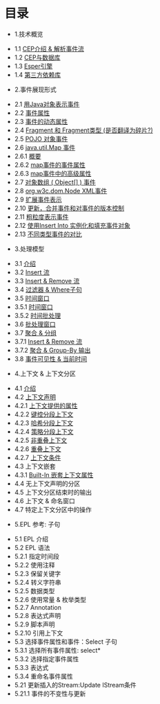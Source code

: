 **目录** 
========
* 1.技术概览
 - 1.1 [CEP介绍 & 解析事件流]()
 - 1.2 [CEP与数据库]()
 - 1.3 [Esper引擎]()
 - 1.4 [第三方依赖库]()
* 2.事件展现形式
 - 2.1 [用Java对象表示事件]()
 - 2.2 [事件属性]()
 - 2.3 [事件的动态属性]()
 - 2.4 [Fragment 和 Fragment类型 (是否翻译为碎片?)]()
 - 2.5 [POJO 对象事件]()
 - 2.6 [java.util.Map 事件]()
  - 2.6.1 [概要](2.6.1.md)
  - 2.6.2 [map事件的事件属性](2.6.2.md)
  - 2.6.3 [map事件中的高级属性](2.6.3.md)   
 - 2.7 [对象数组 ( Object[] ) 事件]()
 - 2.8 [org.w3c.dom.Node XML事件]()
 - 2.9 [扩展事件表示]()
 - 2.10 [更新，合并事件和对事件的版本控制]()
 - 2.11 [粗粒度表示事件]()
 - 2.12 [使用Insert Into 实例化和填充事件对象]()
 - 2.13 [不同类型事件的对比]()
* 3.处理模型
 - 3.1 [介绍]()
 - 3.2 [Insert 流]()
 - 3.3 [Insert & Remove 流]()
 - 3.4 [过滤器 & Where子句]()
 - 3.5 [时间窗口]()
  - 3.5.1 [时间窗口]()
  - 3.5.2 [时间批处理]()
 - 3.6 [批处理窗口]()
 - 3.7 [聚合 & 分组]()
  - 3.7.1 [Insert & Remove 流]()
  - 3.7.2 [聚合 & Group-By 输出]()
 - 3.8 [事件可见性 & 当前时间]()
* 4.上下文 & 上下文分区
 - 4.1 [介绍]()
 - 4.2 [上下文声明]()
  - 4.2.1 [上下文提供的属性]()
  - 4.2.2 [键控分段上下文]()
  - 4.2.3 [哈希分段上下文]()
  - 4.2.4 [策略分段上下文]()
  - 4.2.5 [非重叠上下文]()
  - 4.2.6 [重叠上下文]()
  - 4.2.7 [上下文条件]()
 - 4.3 上下文嵌套
  - 4.3.1 [Built-In 嵌套上下文属性]()
 - 4.4 无上下文声明的分区
 - 4.5 上下文分区结束时的输出
 - 4.6 上下文 & 命名窗口
 - 4.7 特定上下文分区中的操作
* 5.EPL 参考: 子句
 - 5.1 EPL 介绍
 - 5.2 EPL 语法
  - 5.2.1 指定时间段
  - 5.2.2 使用注释
  -	5.2.3 保留关键字
  -	5.2.4 转义字符串
  -	5.2.5 数据类型
  -	5.2.6 使用常量 & 枚举类型
  -	5.2.7 Annotation
  -	5.2.8 表达式声明
  -	5.2.9 脚本声明
  -	5.2.10 引用上下文
 - 5.3 选择事件属性和事件：Select 子句
  - 5.3.1 选择所有事件属性: select*
  -	5.3.2 选择指定事件属性
  -	5.3.3 表达式
  - 5.3.4 重命名事件属性
 - 5.21 更新插入的Stream:Update IStream条件
  - 5.21.1 事件的不变性与更新